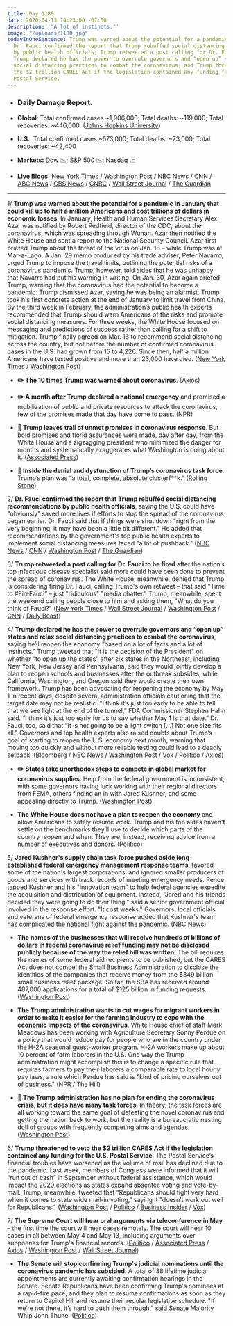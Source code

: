 ```yaml
---
title: Day 1180
date: 2020-04-13 14:23:00 -07:00
description: '"A lot of instincts."'
image: "/uploads/1180.jpg"
todayInOneSentence: Trump was warned about the potential for a pandemic in January;
  Dr. Fauci confirmed the report that Trump rebuffed social distancing recommendations
  by public health officials; Trump retweeted a post calling for Dr. Fauci to be fired;
  Trump declared he has the power to overrule governors and “open up” states and relax
  social distancing practices to combat the coronavirus; and Trump threatened to veto
  the $2 trillion CARES Act if the legislation contained any funding for the U.S.
  Postal Service.
---
```


* ### Daily Damage Report.

* **Global**: Total confirmed cases \~1,906,000; Total deaths: \~119,000; Total recoveries: \~446,000. ([Johns Hopkins University](https://coronavirus.jhu.edu/map.html))

* **U.S.**: Total confirmed cases \~573,000; Total deaths: \~23,000; Total recoveries: \~42,400

* **Markets:** Dow 📉; S&P 500 📉; Nasdaq 📈

* **Live Blogs:** [New York Times](https://www.nytimes.com/2020/04/13/us/coronavirus-updates.html?action=click&module=Spotlight&pgtype=Homepage) / [Washington Post](https://www.washingtonpost.com/world/2020/04/13/coronavirus-latest-news/?hpid=hp_hp-banner-main_virus-ticker-1240am%3Aprime-time%2Fpromo&itid=hp_hp-banner-main_virus-ticker-1240am%3Aprime-time%2Fpromo) / [NBC News](https://www.nbcnews.com/health/health-news/live-blog/2020-04-13-coronavirus-news-n1182376) / [CNN](https://www.cnn.com/world/live-news/coronavirus-pandemic-04-13-20/index.html) / [ABC News](https://abcnews.go.com/US/coronavirus-live-updates-trump-retweets-call-fire-fauci/story?id=70114771&cid=clicksource_4380645_2_heads_hero_live_hero_hed) / [CBS News](https://www.cbsnews.com/live-updates/coronavirus-pandemic-covid-19-latest-news-2020-04-13/) / [CNBC](https://www.cnbc.com/2020/04/13/coronavirus-latest-updates.html) / [Wall Street Journal](https://www.wsj.com/livecoverage/coronavirus-2020-04-13?mod=theme_coronavirus-ribbon) / [The Guardian](https://www.theguardian.com/world/live/2020/apr/13/coronavirus-us-live-donald-trump-anthony-fauci-new-york-times-report-social-distancing-deaths-latest-news-updates)

---

1/ **Trump was warned about the potential for a pandemic in January that could kill up to half a million Americans and cost trillions of dollars in economic losses**. In January, Health and Human Services Secretary Alex Azar was notified by Robert Redfield, director of the CDC, about the coronavirus, which was  spreading through Wuhan. Azar then notified the White House and sent a report to the National Security Council. Azar first briefed Trump about the threat of the virus on Jan. 18 – while Trump was at Mar-a-Lago. A Jan. 29 memo produced by his trade adviser, Peter Navarro, urged Trump to impose the travel limits, outlining the potential risks of a coronavirus pandemic. Trump, however, told aides that he was unhappy that Navarro had put his warning in writing. On Jan. 30, Azar again briefed Trump, warning that the coronavirus had the potential to become a pandemic. Trump dismissed Azar, saying he was being an alarmist. Trump took his first concrete action at the end of January to limit travel from China. By the third week in February, the administration’s public health experts recommended that Trump should warn Americans of the risks and promote social distancing measures. For three weeks, the White House focused on messaging and predictions of success rather than calling for a shift to mitigation. Trump finally agreed on Mar. 16 to recommend social distancing across the country, but not before the number of confirmed coronavirus cases in the U.S. had grown from 15 to 4,226. Since then, half a million Americans have tested positive and more than 23,000 have died. ([New York Times](https://www.nytimes.com/2020/04/11/us/politics/coronavirus-trump-response.html) / [Washington Post](https://www.washingtonpost.com/national-security/2020/04/04/coronavirus-government-dysfunction/?arc404=true))

* **✏️ The 10 times Trump was warned about coronavirus**. ([Axios](https://www.axios.com/trump-coronavirus-warnings-46ea8006-2e19-4810-82c1-0f10f4f9aa97.html))

* **✏️ A month after Trump declared a national emergency** and promised a mobilization of public and private resources to attack the coronavirus, few of the promises made that day have come to pass. ([NPR](https://www.npr.org/2020/04/13/832797592/a-month-after-emergency-declaration-trumps-promises-largely-unfulfilled))

* **👑 Trump leaves trail of unmet promises in coronavirus response**. But bold promises and florid assurances were made, day after day, from the White House and a zigzagging president who minimized the danger for months and systematically exaggerates what Washington is doing about it. ([Associated Press](https://apnews.com/1b92ce21f8ddf7eefb634b92fee38fed))

* **👑 Inside the denial and dysfunction of Trump’s coronavirus task force**. Trump’s plan was “a total, complete, absolute clusterf\*\*k.” ([Rolling Stone](https://www.rollingstone.com/politics/politics-features/trump-coronavirus-covid-white-house-testing-kushner-cdc-dysfunction-red-dawn-982308/))

2/ **Dr. Fauci confirmed the report that Trump rebuffed social distancing recommendations by public health officials**, saying the U.S. could have "obviously" saved more lives if efforts to stop the spread of the coronavirus began earlier. Dr. Fauci said that if things were shut down "right from the very beginning, it may have been a little bit different." He added that recommendations by the government's top public health experts to implement social distancing measures faced "a lot of pushback." ([NBC News](https://www.nbcnews.com/politics/donald-trump/fauci-earlier-social-distancing-measures-obviously-would-have-saved-more-n1182186) / [CNN](https://www.cnn.com/2020/04/13/politics/donald-trump-anthony-fauci-tweet/index.html) / [Washington Post](https://www.washingtonpost.com/opinions/2020/04/13/fauci-admits-delay-cost-lives-trumpers-should-too/) / [The Guardian](https://www.theguardian.com/world/2020/apr/12/fauci-trump-rebuffed-social-distancing-advice-coronavirus))

3/ **Trump retweeted a post calling for Dr. Fauci to be fired** after the nation’s top infectious disease specialist said more could have been done to prevent the spread of coronavirus. The White House, meanwhile, denied that Trump is considering firing Dr. Fauci, calling Trump's own retweet – that said “Time to #FireFauci” – just "ridiculous" "media chatter." Trump, meanwhile, spent the weekend calling people close to him and asking them, "What do you think of Fauci?" ([New York Times](https://www.nytimes.com/2020/04/12/us/politics/trump-fauci-coronavirus.html) / [Wall Street Journal](https://www.wsj.com/articles/trump-retweets-call-for-dr-fauci-to-be-fired-over-coronavirus-comments-11586760531) / [Washington Post](https://www.washingtonpost.com/nation/2020/04/13/trump-fire-fauci-coronavirus/) / [CNN](https://www.cnn.com/2020/04/13/politics/donald-trump-anthony-fauci-tweet/) / [Daily Beast](https://www.thedailybeast.com/trump-spends-easter-asking-confidants-what-do-you-think-of-fauci))

4/ **Trump declared he has the power to overrule governors and “open up” states and relax social distancing practices to combat the coronavirus**, saying he’ll reopen the economy “based on a lot of facts and a lot of instincts." Trump tweeted that "It is the decision of the President" on whether "to open up the states" after six states in the Northeast, including New York, New Jersey and Pennsylvania, said they would jointly develop a plan to reopen schools and businesses after the outbreak subsides, while California, Washington, and Oregon said they would create their own framework. Trump has been advocating for reopening the economy by May 1 in recent days, despite several administration officials cautioning that the target date may not be realistic. "I think it’s just too early to be able to tell that we see light at the end of the tunnel,” FDA Commissioner Stephen Hahn said. “I think it’s just too early for us to say whether May 1 is that date.” Dr. Fauci, too, said that “It is not going to be a light switch \[...\] Not one size fits all." Governors and top health experts also raised doubts about Trump’s goal of starting to reopen the U.S. economy next month, warning that moving too quickly and without more reliable testing could lead to a deadly setback. ([Bloomberg](https://www.bloomberg.com/news/articles/2020-04-13/trump-declares-he-has-power-to-open-up-states-not-governors?sref=MIBMEEoj) / [NBC News](https://www.nbcnews.com/politics/donald-trump/trump-eager-restart-economy-may-he-weighs-toughest-decision-his-n1182351) / [Washington Post](https://www.washingtonpost.com/politics/reopening-us-economy-by-may-1-may-be-unrealistic-say-experts-including-some-within-trump-administration/2020/04/12/15c922e4-7cde-11ea-9040-68981f488eed_story.html) / [Vox](https://www.vox.com/2020/4/12/21218336/coronavirus-trump-economy-reopen-social-distancing-end-soon) / [Politico](https://www.politico.com/news/2020/04/12/phil-murphy-reopen-coronavirus-180974) / [Axios](https://www.axios.com/trump-coronavirus-reopening-governors-states-3ce510ff-cd94-4b4a-89b8-58d8bca5d69f.html))

* **✏️ States take unorthodox steps to compete in global market for coronavirus supplies**. Help from the federal government is inconsistent, with some governors having luck working with their regional directors from FEMA, others finding an in with Jared Kushner, and some appealing directly to Trump. ([Washington Post](https://www.washingtonpost.com/politics/as-feds-play-backup-states-take-unorthodox-steps-to-compete-in-cutthroat-global-market-for-coronavirus-supplies/2020/04/11/609b5d84-7a70-11ea-a130-df573469f094_story.html))

* **The White House does not have a plan to reopen the economy** and allow Americans to safely resume work. Trump and his top aides haven't settle on the benchmarks they’ll use to decide which parts of the country reopen and when. They are, instead, receiving advice from a number of executives and donors. ([Politico](https://www.politico.com/news/2020/04/12/white-house-restart-economy-doesnt-have-solid-plan-182373))

5/ **Jared Kushner's supply chain task force pushed aside long-established federal emergency management response teams**, favored some of the nation's largest corporations, and ignored smaller producers of goods and services with track records of meeting emergency needs. Pence tapped Kushner and his "innovation team" to help federal agencies expedite the acquisition and distribution of equipment. Instead, "Jared and his friends decided they were going to do their thing," said a senior government official involved in the response effort. "It cost weeks." Governors, local officials and veterans of federal emergency response added that Kushner's team has complicated the national fight against the pandemic. ([NBC News](https://www.nbcnews.com/politics/white-house/trump-s-coronavirus-task-force-amassed-power-it-boosted-industry-n1180786))

* **The names of the businesses that will receive hundreds of billions of dollars in federal coronavirus relief funding may not be disclosed publicly because of the way the relief bill was written**. The bill requires the names of some federal aid recipients to be published, but the CARES Act does not compel the Small Business Administration to disclose the identities of the companies that receive money from the $349 billion small business relief package. So far, the SBA has received around 487,000 applications for a total of $125 billion in funding requests. ([Washington Post](https://www.washingtonpost.com/business/2020/04/13/whos-getting-these-hundreds-billions-government-aid-now-public-may-be-dark/))

* **The Trump administration wants to cut wages for migrant workers in order to make it easier for the farming industry to cope with the economic impacts of the coronavirus**. White House chief of staff Mark Meadows has been working with Agriculture Secretary Sonny Perdue on a policy that would reduce pay for people who are in the country under the H-2A seasonal guest-worker program. H-2A workers make up about 10 percent of farm laborers in the U.S. One way the Trump administration might accomplish this is to change a specific rule that requires farmers to pay their laborers a comparable rate to local hourly pay laws, a rule which Perdue has said is "kind of pricing ourselves out of business." ([NPR](https://www.npr.org/2020/04/13/833010445/to-help-farmers-white-house-wants-to-lower-migrant-wages) / [The Hill](https://thehill.com/policy/healthcare/492320-trump-admin-looks-to-cut-farmworker-pay-to-help-industry-during-pandemic))

* **👑 The Trump administration has no plan for ending the coronavirus crisis, but it does have many task forces**. In theory, the task forces are all working toward the same goal of defeating the novel coronavirus and getting the nation back to work, but the reality is a bureaucratic nesting doll of groups with frequently competing aims and agendas. ([Washington Post](https://www.washingtonpost.com/politics/trump-task-forces-coronavirus-pandemic/2020/04/11/5cc5a30c-7a77-11ea-a130-df573469f094_story.html))

6/ **Trump threatened to veto the $2 trillion CARES Act if the legislation contained any funding for the U.S. Postal Service**. The Postal Service’s financial troubles have worsened as the volume of mail has declined due to the pandemic. Last week, members of Congress were informed that it will “run out of cash” in September without federal assistance, which would impact the 2020 elections as states expand absentee voting and vote-by-mail. Trump, meanwhile, tweeted that “Republicans should fight very hard when it comes to state wide mail-in voting," saying it "doesn’t work out well for Republicans." ([Washington Post](https://www.washingtonpost.com/business/2020/04/11/post-office-bailout-trump/) / [Politico](https://www.politico.com/news/2020/04/13/democrats-fear-november-wisconsin-voting-spectacle-179585) / [Business Insider](https://www.businessinsider.com/postal-service-funding-crisis-could-harm-voting-by-mail-coronavirus-2020-4) / [Vox](https://www.vox.com/2020/4/12/21218151/usps-bailout-privatization-amazon-trump))

7/ **The Supreme Court will hear oral arguments via teleconference in May** – the first time the court will hear cases remotely. The court will hear 10 cases in all between May 4 and May 13, including arguments over subpoenas for Trump's financial records. ([Politico](https://www.politico.com/news/2020/04/13/coronavirus-supreme-court-183223) / [Associated Press](https://apnews.com/84443fdc79ae2d9fd5a1601e40d50014) / [Axios](https://www.axios.com/supreme-court-telephone-cases-trump-financial-records-7b9732fa-edfe-45ff-a3cb-25132ceb4078.html) / [Washington Post](https://www.washingtonpost.com/politics/courts_law/supreme-court-for-first-time-to-hold-arguments-via-teleconference-next-month/2020/04/13/f7e325d0-7d8d-11ea-a3ee-13e1ae0a3571_story.html) / [Wall Street Journal](https://www.wsj.com/articles/supreme-court-to-break-tradition-hold-oral-arguments-by-teleconference-11586789676))

* **The Senate will stop confirming Trump's judicial nominations until the coronavirus pandemic has subsided**. A total of 38 lifetime judicial appointments are currently awaiting confirmation hearings in the Senate. Senate Republicans have been confirming Trump's nominees at a rapid-fire pace, and they plan to resume confirmations as soon as they return to Capitol Hill and resume their regular legislative schedule. "If we’re not there, it’s hard to push them through," said Senate Majority Whip John Thune. ([Politico](https://www.politico.com/news/2020/04/13/senate-trump-judges-coronavirus-175188))